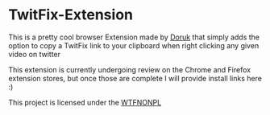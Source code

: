 # TwitFix-Extension

This is a pretty cool browser Extension made by [Doruk](https://github.com/DorukSega) that simply adds the option to copy a TwitFix link to your clipboard when right clicking any given video on twitter

This extension is currently undergoing review on the Chrome and Firefox extension stores, but once those are complete I will provide install links here :)

This project is licensed under the [WTFNONPL](https://github.com/robinuniverse/WTFNONPL)
